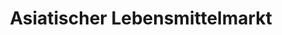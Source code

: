 ---
title: "Asiatischer Lebensmittelmarkt"
url: /nuernberg/asiatischer-lebensmittelmarkt/
shop: Supermarkt
---